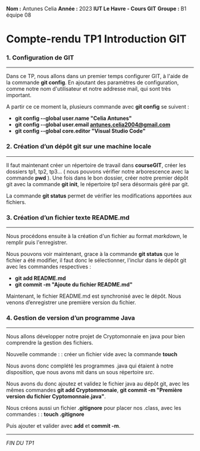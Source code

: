 **Nom :** Antunes Celia        **Année :** 2023         **IUT Le Havre - Cours GIT**
**Groupe :** B1 équipe 08


# Compte-rendu TP1 Introduction GIT


### 1. Configuration de GIT

***

Dans ce TP, nous allons dans un premier temps configurer GIT, à l'aide de la commande **git config**. En ajoutant des paramètres de configuration, comme notre nom d'utilisateur et notre addresse mail, qui sont très important.

A partir ce ce moment la, plusieurs commande avec **git config** se suivent :

* **git config --global user.name "Celia Antunes"**
* **git config --global user.email antunes.celia2004@gmail.com**
* **git config --global core.editor "Visual Studio Code"**

### 2. Création d’un dépôt git sur une machine locale

***

Il faut maintenant créer un répertoire de travail dans **courseGIT**, créer les dossiers tp1, tp2, tp3... ( nous pouvons vérifier notre arborescence avec la commande **pwd** ).
Une fois dans le bon dossier, créer notre premier dépôt git avec la commande **git init**, le répertoire *tp1* sera désormais géré par git.

La commande **git status** permet de vérifier les modifications apportées aux fichiers.  

### 3. Création d’un fichier texte README.md

***

Nous procédons ensuite à la création d'un fichier au format *markdown*, le remplir puis l'enregistrer.   

Nous pouvons voir maintenant, grace à la commande **git status** que le fichier a été modifier, il faut donc le sélectionner, l'inclur dans le dépôt git avec les commandes respectives : 

* **git add README.md**
* **git commit -m "Ajoute du fichier README.md"**

Maintenant, le fichier README.md est synchronisé avec le dépôt. Nous venons d’enregistrer une première version du fichier.

### 4. Gestion de version d’un programme Java

***

Nous allons développer notre projet de Cryptomonnaie en java pour bien comprendre la gestion des fichiers.  

Nouvelle commande :
: créer un fichier vide avec la commande **touch**

Nous avons donc complété les programmes .java qui étaient à notre disposition, que nous avons mit dans un sous répertoire *src*.  

Nous avons du donc ajoutez et validez le fichier java au dépôt git, avec les mêmes commandes **git add Cryptommonaie**, **git commit -m "Première version du fichier Cyptomonnaie.java"**.

Nous créons aussi un fichier **.gitignore** pour placer nos .class, avec les commandes :
: **touch .gitignore**

Puis ajouter et valider avec **add** et **commit -m**.

***

*FIN DU TP1*